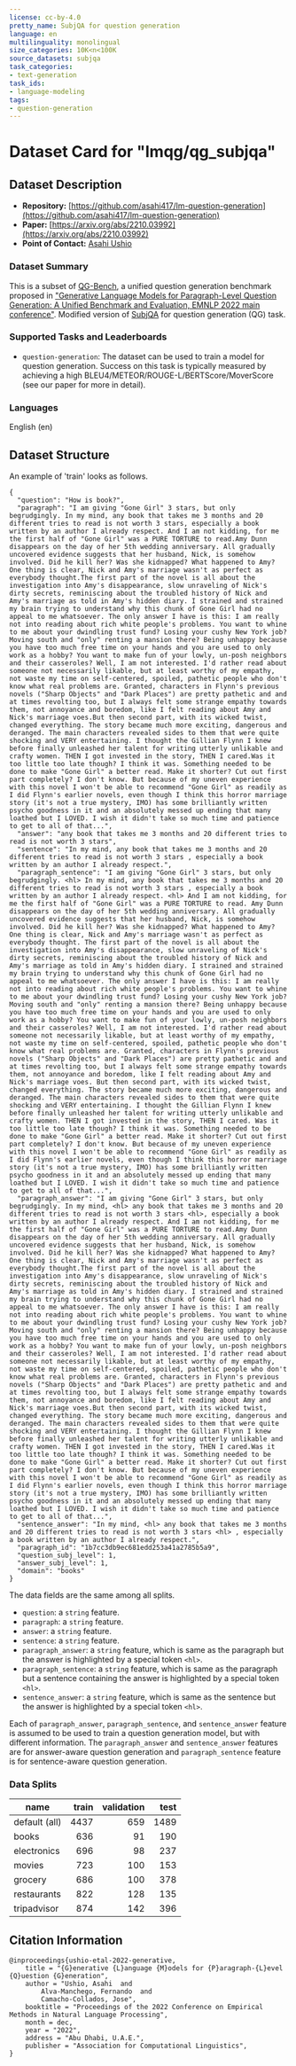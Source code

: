 ```yaml
---
license: cc-by-4.0
pretty_name: SubjQA for question generation
language: en
multilinguality: monolingual
size_categories: 10K<n<100K
source_datasets: subjqa
task_categories:
- text-generation
task_ids:
- language-modeling
tags:
- question-generation
---
```


# Dataset Card for "lmqg/qg_subjqa"

## Dataset Description
- **Repository:** [https://github.com/asahi417/lm-question-generation](https://github.com/asahi417/lm-question-generation)
- **Paper:** [https://arxiv.org/abs/2210.03992](https://arxiv.org/abs/2210.03992)
- **Point of Contact:** [Asahi Ushio](http://asahiushio.com/)

### Dataset Summary
This is a subset of [QG-Bench](https://github.com/asahi417/lm-question-generation/blob/master/QG_BENCH.md#datasets), a unified question generation benchmark proposed in
 ["Generative Language Models for Paragraph-Level Question Generation: A Unified Benchmark and Evaluation, EMNLP 2022 main conference"](https://arxiv.org/abs/2210.03992).
Modified version of [SubjQA](https://github.com/megagonlabs/SubjQA) for question generation (QG) task.

### Supported Tasks and Leaderboards
* `question-generation`: The dataset can be used to train a model for question generation.
  Success on this task is typically measured by achieving a high BLEU4/METEOR/ROUGE-L/BERTScore/MoverScore (see our paper for more in detail).

### Languages
English (en)

## Dataset Structure
An example of 'train' looks as follows.
```
{
  "question": "How is book?",
  "paragraph": "I am giving "Gone Girl" 3 stars, but only begrudgingly. In my mind, any book that takes me 3 months and 20 different tries to read is not worth 3 stars, especially a book written by an author I already respect. And I am not kidding, for me the first half of "Gone Girl" was a PURE TORTURE to read.Amy Dunn disappears on the day of her 5th wedding anniversary. All gradually uncovered evidence suggests that her husband, Nick, is somehow involved. Did he kill her? Was she kidnapped? What happened to Amy? One thing is clear, Nick and Amy's marriage wasn't as perfect as everybody thought.The first part of the novel is all about the investigation into Amy's disappearance, slow unraveling of Nick's dirty secrets, reminiscing about the troubled history of Nick and Amy's marriage as told in Amy's hidden diary. I strained and strained my brain trying to understand why this chunk of Gone Girl had no appeal to me whatsoever. The only answer I have is this: I am really not into reading about rich white people's problems. You want to whine to me about your dwindling trust fund? Losing your cushy New York job? Moving south and "only" renting a mansion there? Being unhappy because you have too much free time on your hands and you are used to only work as a hobby? You want to make fun of your lowly, un-posh neighbors and their casseroles? Well, I am not interested. I'd rather read about someone not necessarily likable, but at least worthy of my empathy, not waste my time on self-centered, spoiled, pathetic people who don't know what real problems are. Granted, characters in Flynn's previous novels ("Sharp Objects" and "Dark Places") are pretty pathetic and and at times revolting too, but I always felt some strange empathy towards them, not annoyance and boredom, like I felt reading about Amy and Nick's marriage voes.But then second part, with its wicked twist, changed everything. The story became much more exciting, dangerous and deranged. The main characters revealed sides to them that were quite shocking and VERY entertaining. I thought the Gillian Flynn I knew before finally unleashed her talent for writing utterly unlikable and crafty women. THEN I got invested in the story, THEN I cared.Was it too little too late though? I think it was. Something needed to be done to make "Gone Girl" a better read. Make it shorter? Cut out first part completely? I don't know. But because of my uneven experience with this novel I won't be able to recommend "Gone Girl" as readily as I did Flynn's earlier novels, even though I think this horror marriage story (it's not a true mystery, IMO) has some brilliantly written psycho goodness in it and an absolutely messed up ending that many loathed but I LOVED. I wish it didn't take so much time and patience to get to all of that...",
  "answer": "any book that takes me 3 months and 20 different tries to read is not worth 3 stars",
  "sentence": "In my mind, any book that takes me 3 months and 20 different tries to read is not worth 3 stars , especially a book written by an author I already respect.",
  "paragraph_sentence": "I am giving "Gone Girl" 3 stars, but only begrudgingly. <hl> In my mind, any book that takes me 3 months and 20 different tries to read is not worth 3 stars , especially a book written by an author I already respect. <hl> And I am not kidding, for me the first half of "Gone Girl" was a PURE TORTURE to read. Amy Dunn disappears on the day of her 5th wedding anniversary. All gradually uncovered evidence suggests that her husband, Nick, is somehow involved. Did he kill her? Was she kidnapped? What happened to Amy? One thing is clear, Nick and Amy's marriage wasn't as perfect as everybody thought. The first part of the novel is all about the investigation into Amy's disappearance, slow unraveling of Nick's dirty secrets, reminiscing about the troubled history of Nick and Amy's marriage as told in Amy's hidden diary. I strained and strained my brain trying to understand why this chunk of Gone Girl had no appeal to me whatsoever. The only answer I have is this: I am really not into reading about rich white people's problems. You want to whine to me about your dwindling trust fund? Losing your cushy New York job? Moving south and "only" renting a mansion there? Being unhappy because you have too much free time on your hands and you are used to only work as a hobby? You want to make fun of your lowly, un-posh neighbors and their casseroles? Well, I am not interested. I'd rather read about someone not necessarily likable, but at least worthy of my empathy, not waste my time on self-centered, spoiled, pathetic people who don't know what real problems are. Granted, characters in Flynn's previous novels ("Sharp Objects" and "Dark Places") are pretty pathetic and and at times revolting too, but I always felt some strange empathy towards them, not annoyance and boredom, like I felt reading about Amy and Nick's marriage voes. But then second part, with its wicked twist, changed everything. The story became much more exciting, dangerous and deranged. The main characters revealed sides to them that were quite shocking and VERY entertaining. I thought the Gillian Flynn I knew before finally unleashed her talent for writing utterly unlikable and crafty women. THEN I got invested in the story, THEN I cared. Was it too little too late though? I think it was. Something needed to be done to make "Gone Girl" a better read. Make it shorter? Cut out first part completely? I don't know. But because of my uneven experience with this novel I won't be able to recommend "Gone Girl" as readily as I did Flynn's earlier novels, even though I think this horror marriage story (it's not a true mystery, IMO) has some brilliantly written psycho goodness in it and an absolutely messed up ending that many loathed but I LOVED. I wish it didn't take so much time and patience to get to all of that...",
  "paragraph_answer": "I am giving "Gone Girl" 3 stars, but only begrudgingly. In my mind, <hl> any book that takes me 3 months and 20 different tries to read is not worth 3 stars <hl>, especially a book written by an author I already respect. And I am not kidding, for me the first half of "Gone Girl" was a PURE TORTURE to read.Amy Dunn disappears on the day of her 5th wedding anniversary. All gradually uncovered evidence suggests that her husband, Nick, is somehow involved. Did he kill her? Was she kidnapped? What happened to Amy? One thing is clear, Nick and Amy's marriage wasn't as perfect as everybody thought.The first part of the novel is all about the investigation into Amy's disappearance, slow unraveling of Nick's dirty secrets, reminiscing about the troubled history of Nick and Amy's marriage as told in Amy's hidden diary. I strained and strained my brain trying to understand why this chunk of Gone Girl had no appeal to me whatsoever. The only answer I have is this: I am really not into reading about rich white people's problems. You want to whine to me about your dwindling trust fund? Losing your cushy New York job? Moving south and "only" renting a mansion there? Being unhappy because you have too much free time on your hands and you are used to only work as a hobby? You want to make fun of your lowly, un-posh neighbors and their casseroles? Well, I am not interested. I'd rather read about someone not necessarily likable, but at least worthy of my empathy, not waste my time on self-centered, spoiled, pathetic people who don't know what real problems are. Granted, characters in Flynn's previous novels ("Sharp Objects" and "Dark Places") are pretty pathetic and and at times revolting too, but I always felt some strange empathy towards them, not annoyance and boredom, like I felt reading about Amy and Nick's marriage voes.But then second part, with its wicked twist, changed everything. The story became much more exciting, dangerous and deranged. The main characters revealed sides to them that were quite shocking and VERY entertaining. I thought the Gillian Flynn I knew before finally unleashed her talent for writing utterly unlikable and crafty women. THEN I got invested in the story, THEN I cared.Was it too little too late though? I think it was. Something needed to be done to make "Gone Girl" a better read. Make it shorter? Cut out first part completely? I don't know. But because of my uneven experience with this novel I won't be able to recommend "Gone Girl" as readily as I did Flynn's earlier novels, even though I think this horror marriage story (it's not a true mystery, IMO) has some brilliantly written psycho goodness in it and an absolutely messed up ending that many loathed but I LOVED. I wish it didn't take so much time and patience to get to all of that...",
  "sentence_answer": "In my mind, <hl> any book that takes me 3 months and 20 different tries to read is not worth 3 stars <hl> , especially a book written by an author I already respect.",
  "paragraph_id": "1b7cc3db9ec681edd253a41a2785b5a9",
  "question_subj_level": 1,
  "answer_subj_level": 1,
  "domain": "books"
}
```

The data fields are the same among all splits.
- `question`: a `string` feature. 
- `paragraph`: a `string` feature.
- `answer`: a `string` feature.
- `sentence`: a `string` feature.
- `paragraph_answer`: a `string` feature, which is same as the paragraph but the answer is highlighted by a special token `<hl>`.
- `paragraph_sentence`: a `string` feature, which is same as the paragraph but a sentence containing the answer is highlighted by a special token `<hl>`.
- `sentence_answer`: a `string` feature, which is same as the sentence but the answer is highlighted by a special token `<hl>`.

Each of `paragraph_answer`, `paragraph_sentence`, and `sentence_answer` feature is assumed to be used to train a question generation model,
but with different information. The `paragraph_answer` and `sentence_answer` features are for answer-aware question generation and 
`paragraph_sentence` feature is for sentence-aware question generation.

### Data Splits

|   name      |train|validation|test |
|-------------|----:|---------:|----:|
|default (all)|4437 |     659  |1489 |
| books       |636  |     91   |190  |
| electronics |696  |     98   |237  |
| movies      |723  |     100  |153  |
| grocery     |686  |     100  |378  |
| restaurants |822  |     128  |135  |
| tripadvisor |874  |     142  |396  |

## Citation Information
```
@inproceedings{ushio-etal-2022-generative,
    title = "{G}enerative {L}anguage {M}odels for {P}aragraph-{L}evel {Q}uestion {G}eneration",
    author = "Ushio, Asahi  and
        Alva-Manchego, Fernando  and
        Camacho-Collados, Jose",
    booktitle = "Proceedings of the 2022 Conference on Empirical Methods in Natural Language Processing",
    month = dec,
    year = "2022",
    address = "Abu Dhabi, U.A.E.",
    publisher = "Association for Computational Linguistics",
}
```